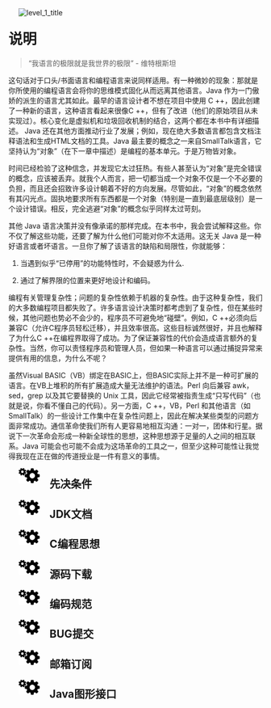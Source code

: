 <div align="left">
<img src="https://raw.githubusercontent.com/LingCoder/OnJava8/master/images/level_1_title.png" alt="level_1_title" style="float:left;padding: 0px 20px" />
</div>

# 说明

> “我语言的极限就是我世界的极限” - 维特根斯坦

这句话对于口头/书面语言和编程语言来说同样适用。有一种微妙的现象：那就是你所使用的编程语言会将你的思维模式固化从而远离其他语言。Java 作为一门傲娇的派生的语言尤其如此。最早的语言设计者不想在项目中使用 C ++，因此创建了一种新的语言，这种语言看起来很像C ++，但有了改进（他们的原始项目从未实现过）。核心变化是虚拟机和垃圾回收机制的结合，这两个都在本书中有详细描述。 Java 还在其他方面推动行业了发展；例如，现在绝大多数语言都包含文档注释语法和生成HTML文档的工具。Java 最主要的概念之一来自SmallTalk语言，它坚持认为“对象”（在下一章中描述）是编程的基本单元。于是万物皆对象。

时间已经检验了这种信念，并发现它太过狂热。有些人甚至认为“对象”是完全错误的概念，应该被丢弃。就我个人而言，把一切都当成一个对象不仅是一个不必要的负担，而且还会招致许多设计朝着不好的方向发展。尽管如此，“对象”的概念依然有其闪光点。固执地要求所有东西都是一个对象（特别是一直到最底层级别）是一个设计错误。相反，完全逃避“对象”的概念似乎同样太过苛刻。

其他 Java 语言决策并没有像承诺的那样完成。在本书中，我会尝试解释这些。你不仅了解这些功能，还要了解为什么他们可能对你不太适用。这无关 Java 是一种好语言或者坏语言。一旦你了解了该语言的缺陷和局限性，你就能够：

1. 当遇到似乎“已停用”的功能特性时，不会疑惑为什么.

2. 通过了解界限的位置来更好地设计和编码。

编程有关管理复杂性；问题的复杂性依赖于机器的复杂性。由于这种复杂性，我们的大多数编程项目都失败了。许多语言设计决策时都考虑到了复杂性，但在某些时候，其他问题也势必不会少的，程序员不可避免地“碰壁”。例如，C ++必须向后兼容C（允许C程序员轻松迁移），并且效率很高。这些目标诚然很好，并且也解释了为什么C ++在编程界取得了成功。为了保证兼容性的代价会造成语言额外的复杂性。当然，你可以责怪程序员和管理人员，但如果一种语言可以通过捕捉异常来提供有用的信息，为什么不呢？

虽然Visual BASIC（VB）绑定在BASIC上，但BASIC实际上并不是一种可扩展的语言。在VB上堆积的所有扩展造成大量无法维护的语法。Perl 向后兼容 awk，sed，grep 以及其它要替换的 Unix 工具，因此它经常被指责生成“只写代码”（也就是说，你看不懂自己的代码）。另一方面，C ++，VB，Perl 和其他语言（如 SmallTalk）的一些设计工作集中在复杂性问题上，因此在解决某些类型的问题方面非常成功。通信革命使我们所有人更容易地相互沟通：一对一，团体和行星。据说下一次革命会形成一种新全球性的思想，这种思想源于足量的人之间的相互联系。Java 可能会也可能不会成为这场革命的工具之一，但至少这种可能性让我觉得我现在正在做的传道授业是一件有意义的事情。
  

<div align="left">
<img src="../images/level_2_title.png" height="30px" style="padding: 0px 20px;float:left">
</div>

## 先决条件










<div align="left">
<img src="../images/level_2_title.png" height="30px" style="padding: 0px 20px;float:left">
</div>

## JDK文档










<div align="left">
<img src="../images/level_2_title.png" height="30px" style="padding: 0px 20px;float:left">
</div>

## C编程思想












<div align="left">
<img src="../images/level_2_title.png" height="30px" style="padding: 0px 20px;float:left">
</div>

## 源码下载









<div align="left">
<img src="../images/level_2_title.png" height="30px" style="padding: 0px 20px;float:left">
</div>

## 编码规范









<div align="left">
<img src="../images/level_2_title.png" height="30px" style="padding: 0px 20px;float:left">
</div>

## BUG提交









<div align="left">
<img src="../images/level_2_title.png" height="30px" style="padding: 0px 20px;float:left">
</div>

## 邮箱订阅









<div align="left">
<img src="../images/level_2_title.png" height="30px" style="padding: 0px 20px;float:left">
</div>

## Java图形接口









<!-- 分页 -->
<div style="page-break-after: always;"></div>

